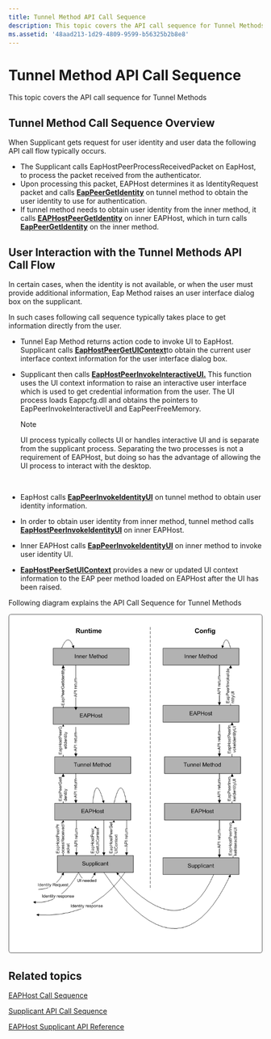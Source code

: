 ```yaml
---
title: Tunnel Method API Call Sequence
description: This topic covers the API call sequence for Tunnel Methods.
ms.assetid: '48aad213-1d29-4809-9599-b56325b2b8e8'
---
```


# Tunnel Method API Call Sequence

This topic covers the API call sequence for Tunnel Methods

## Tunnel Method Call Sequence Overview

When Supplicant gets request for user identity and user data the following API call flow typically occurs.

-   The Supplicant calls EapHostPeerProcessReceivedPacket on EapHost, to process the packet received from the authenticator.
-   Upon processing this packet, EAPHost determines it as IdentityRequest packet and calls [**EapPeerGetIdentity**](eappeergetidentity.md) on tunnel method to obtain the user identity to use for authentication.
-   If tunnel method needs to obtain user identity from the inner method, it calls [**EAPHostPeerGetIdentity**](eaphostpeergetidentity.md) on inner EAPHost, which in turn calls [**EapPeerGetIdentity**](eappeergetidentity.md) on the inner method.

## User Interaction with the Tunnel Methods API Call Flow

In certain cases, when the identity is not available, or when the user must provide additional information, Eap Method raises an user interface dialog box on the supplicant.

In such cases following call sequence typically takes place to get information directly from the user.

-   Tunnel Eap Method returns action code to invoke UI to EapHost. Supplicant calls [**EapHostPeerGetUIContext**](eaphostpeergetuicontext.md)to obtain the current user interface context information for the user interface dialog box.
-   Supplicant then calls [**EapHostPeerInvokeInteractiveUI.**](eaphostpeerinvokeinteractiveui.md) This function uses the UI context information to raise an interactive user interface which is used to get credential information from the user. The UI process loads Eappcfg.dll and obtains the pointers to EapPeerInvokeInteractiveUI and EapPeerFreeMemory.
    > [!Note]  
    > UI process typically collects UI or handles interactive UI and is separate from the supplicant process. Separating the two processes is not a requirement of EAPHost, but doing so has the advantage of allowing the UI process to interact with the desktop.

     

-   EapHost calls [**EapPeerInvokeIdentityUI**](eappeerinvokeidentityui.md) on tunnel method to obtain user identity information.
-   In order to obtain user identity from inner method, tunnel method calls [**EapHostPeerInvokeIdentityUI**](eaphostpeerinvokeidentityui.md) on inner EAPHost.
-   Inner EAPHost calls [**EapPeerInvokeIdentityUI**](eappeerinvokeidentityui.md) on inner method to invoke user identity UI.
-   [**EapHostPeerSetUIContext**](eaphostpeersetuicontext.md) provides a new or updated UI context information to the EAP peer method loaded on EAPHost after the UI has been raised.

Following diagram explains the API Call Sequence for Tunnel Methods

![tunnel methods api call sequence](images/tunnel-identity-processing-new.png)

## Related topics

<dl> <dt>

[EAPHost Call Sequence](about-eaphost-call-sequences.md)
</dt> <dt>

[Supplicant API Call Sequence](supplicant-api-call-sequence.md)
</dt> <dt>

[EAPHost Supplicant API Reference](eap-host-supplicant-api-reference.md)
</dt> </dl>

 

 




